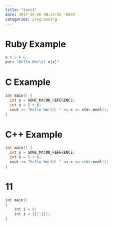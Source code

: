 ```yaml
---
title: "test1"
date: 2017-10-20 08:26:28 -0400
categories: programming
---
```


# Ruby Example

```ruby
x = 5 + 6
puts "Hello World! #{x}"
```

# C Example

```c
int main() {
  int y = SOME_MACRO_REFERENCE;
  int x = 5 + 6;
  cout << "Hello World! " << x << std::endl();
}
```

# C++ Example

```cpp
int main() {
  int y = SOME_MACRO_REFERENCE;
  int x = 5 + 6;
  cout << "Hello World! " << x << std::endl();
}
```

# 11 

```c
int main()
{
    int i = 0;
    int i = {{},{}};
}
```
